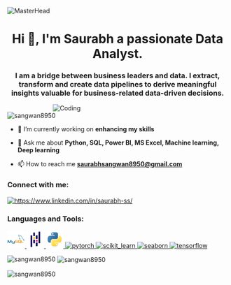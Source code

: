 ![MasterHead](https://unite.un.org/sites/unite.un.org/files/styles/panopoly_image_original/public/pages/analytics-banner_1.png?itok=ZMQjool9)
<h1 align="center">Hi 👋, I'm Saurabh a passionate Data Analyst.</h1>
<h3 align="center"> I am a bridge between business leaders and data. I extract, transform and create data pipelines to derive meaningful insights valuable for business-related data-driven decisions.</h3>

<img align="right" alt="Coding" width="400" src="https://cdn.dribbble.com/users/1162077/screenshots/3848914/programmer.gif">
<p align="left"> <img src="https://komarev.com/ghpvc/?username=sangwan8950&label=Profile%20views&color=0e75b6&style=flat" alt="sangwan8950" /> </p>

- 🔭 I’m currently working on **enhancing my skills**

- 💬 Ask me about **Python, SQL, Power BI, MS Excel, Machine learning, Deep learning**

- 📫 How to reach me **saurabhsangwan8950@gmail.com**

<h3 align="left">Connect with me:</h3>
<p align="left">
<a href="https://linkedin.com/in/https://www.linkedin.com/in/saurabh-ss/" target="blank"><img align="center" src="https://raw.githubusercontent.com/rahuldkjain/github-profile-readme-generator/master/src/images/icons/Social/linked-in-alt.svg" alt="https://www.linkedin.com/in/saurabh-ss/" height="30" width="40" /></a>
</p>

<h3 align="left">Languages and Tools:</h3>
<p align="left"> <a href="https://www.mysql.com/" target="_blank" rel="noreferrer"> <img src="https://raw.githubusercontent.com/devicons/devicon/master/icons/mysql/mysql-original-wordmark.svg" alt="mysql" width="40" height="40"/> </a> <a href="https://pandas.pydata.org/" target="_blank" rel="noreferrer"> <img src="https://raw.githubusercontent.com/devicons/devicon/2ae2a900d2f041da66e950e4d48052658d850630/icons/pandas/pandas-original.svg" alt="pandas" width="40" height="40"/> </a> <a href="https://www.python.org" target="_blank" rel="noreferrer"> <img src="https://raw.githubusercontent.com/devicons/devicon/master/icons/python/python-original.svg" alt="python" width="40" height="40"/> </a> <a href="https://pytorch.org/" target="_blank" rel="noreferrer"> <img src="https://www.vectorlogo.zone/logos/pytorch/pytorch-icon.svg" alt="pytorch" width="40" height="40"/> </a> <a href="https://scikit-learn.org/" target="_blank" rel="noreferrer"> <img src="https://upload.wikimedia.org/wikipedia/commons/0/05/Scikit_learn_logo_small.svg" alt="scikit_learn" width="40" height="40"/> </a> <a href="https://seaborn.pydata.org/" target="_blank" rel="noreferrer"> <img src="https://seaborn.pydata.org/_images/logo-mark-lightbg.svg" alt="seaborn" width="40" height="40"/> </a> <a href="https://www.tensorflow.org" target="_blank" rel="noreferrer"> <img src="https://www.vectorlogo.zone/logos/tensorflow/tensorflow-icon.svg" alt="tensorflow" width="40" height="40"/> </a> </p>

<p><img align="left" src="https://github-readme-stats.vercel.app/api/top-langs?username=sangwan8950&show_icons=true&locale=en&layout=compact" alt="sangwan8950" /></p>

<p>&nbsp;<img align="center" src="https://github-readme-stats.vercel.app/api?username=sangwan8950&show_icons=true&locale=en" alt="sangwan8950" /></p>

<p><img align="center" src="https://github-readme-streak-stats.herokuapp.com/?user=sangwan8950&" alt="sangwan8950" /></p>
